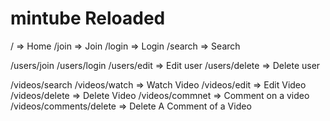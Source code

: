 # mintube Reloaded

/ => Home
/join => Join
/login => Login
/search => Search

/users/join
/users/login
/users/edit => Edit user
/users/delete => Delete user

/videos/search
/videos/watch => Watch Video
/videos/edit => Edit Video
/videos/delete => Delete Video
/videos/commnet => Comment on a video
/videos/comments/delete => Delete A Comment of a Video

